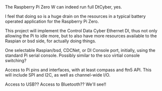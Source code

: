The Raspberry Pi Zero W can indeed run full DtCyber, yes.

I feel that doing so is a huge drain on the resources in a typical battery operated application for the Raspberry Pi Zero.

This project will implement the Control Data Cyber Ethernet DI, thus not only allowing the Pi to idle more, but to also have more resources available to the Raspian or bsd side, for actually doing things.

One selectable Raspian/bsd, CDCNet, or DI Console port, initially, using the standard Pi serial console. Possibly similar to the sco virtial console switching?

Access to Pi pins and interfaces, with at least compass and ftn5 API. This will include SPI and I2C, as well as channel-wide I/O.

Access to USB??  Access to Bluetooth??  We'll see!!
